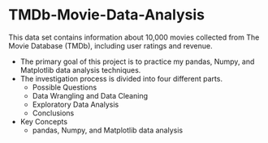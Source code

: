 # TMDb-Movie-Data-Analysis
This data set contains information about 10,000 movies collected from The Movie Database (TMDb), including user ratings and revenue.
- The primary goal of this project is to practice my pandas, Numpy, and Matplotlib data analysis techniques.
- The investigation process is divided into four different parts.
  - Possible Questions
  - Data Wrangling and Data Cleaning
  - Exploratory Data Analysis
  - Conclusions
- Key Concepts
  - pandas, Numpy, and Matplotlib data analysis 
